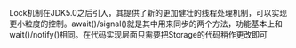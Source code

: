 Lock机制在JDK5.0之后引入，其提供了新的更加健壮的线程处理机制，可以实现更小粒度的控制。await()/signal()就是其中用来同步的两个方法，功能基本上和wait()/notify()相同。在代码实现层面只需要把Storage的代码稍作更改即可

